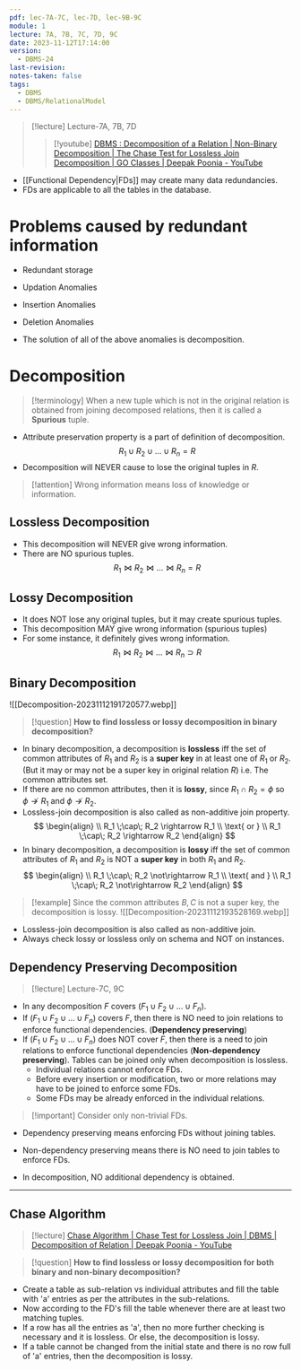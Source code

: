 ```yaml
---
pdf: lec-7A-7C, lec-7D, lec-9B-9C
module: 1
lecture: 7A, 7B, 7C, 7D, 9C
date: 2023-11-12T17:14:00
version:
  - DBMS-24
last-revision: 
notes-taken: false
tags:
  - DBMS
  - DBMS/RelationalModel
---
```


> [!lecture] Lecture-7A, 7B, 7D
>> [!youtube] [DBMS : Decomposition of a Relation | Non-Binary Decomposition | The Chase Test for Lossless Join Decomposition | GO Classes | Deepak Poonia - YouTube](https://www.youtube.com/playlist?list=PLIPZ2_p3RNHjweUdD-fgcdD-oMiylqE9t)

- [[Functional Dependency|FDs]] may create many data redundancies.
- FDs are applicable to all the tables in the database.

# Problems caused by redundant information

- Redundant storage
- Updation Anomalies
- Insertion Anomalies
- Deletion Anomalies

- The solution of all of the above anomalies is decomposition.

# Decomposition

> [!terminology] 
> When a new tuple which is not in the original relation is obtained from joining decomposed relations, then it is called a **Spurious** tuple.
- Attribute preservation property is a part of definition of decomposition.
$$
R_1 \cup R_2 \cup \ldots \cup R_n = R
$$
- Decomposition will NEVER cause to lose the original tuples in ${} R {}$.

> [!attention] Wrong information means loss of knowledge or information.
## Lossless Decomposition
- This decomposition will NEVER give wrong information.
- There are NO spurious tuples.
$$
R_1 \bowtie R_2 \bowtie \ldots \bowtie R_n = R
$$

## Lossy Decomposition
- It does NOT lose any original tuples, but it may create spurious tuples.
- This decomposition MAY give wrong information (spurious tuples)
- For some instance, it definitely gives wrong information.
$$
R_1 \bowtie R_2 \bowtie \ldots \bowtie R_n \supset R
$$

## Binary Decomposition

![[Decomposition-20231112191720577.webp]]


> [!question] 
> **How to find lossless or lossy decomposition in binary decomposition?**

- In binary decomposition, a decomposition is **lossless** iff the set of common attributes of ${} R_1 {}$ and ${} R_2 {}$ is a **super key** in at least one of ${} R_1 {}$ or ${} R_2 {}$. (But it may or may not be a super key in original relation $R {}$) i.e. The common attributes set.
- If there are no common attributes, then it is **lossy**, since ${} R_1 \cap R_2 = \phi {}$ so ${} \phi \not\rightarrow R_1 {}$ and ${} \phi \not\rightarrow R_2 {}$. 
- Lossless-join decomposition is also called as non-additive join property. 
$$
\begin{align} \\
R_1 \;\cap\; R_2 \rightarrow R_1 \\
\text{ or } \\
R_1 \;\cap\; R_2 \rightarrow R_2
\end{align}
$$
- In binary decomposition, a decomposition is **lossy** iff the set of common attributes of $R_1 {}$ and ${} R_2 {}$ is NOT a **super key** in both $R_1 {}$ and ${} R_2 {}$.
$$
\begin{align} \\
R_1 \;\cap\; R_2 \not\rightarrow R_1 \\
\text{ and } \\
R_1 \;\cap\; R_2 \not\rightarrow R_2
\end{align}
$$


> [!example] 
> Since the common attributes ${} B, C {}$ is not a super key, the decomposition is lossy.
>![[Decomposition-20231112193528169.webp]]

- Lossless-join decomposition is also called as non-additive join.
- Always check lossy or lossless only on schema and NOT on instances.

## Dependency Preserving Decomposition
> [!lecture] Lecture-7C, 9C

- In any decomposition ${} F {}$ covers ${} (F_1 \cup F_2 \cup \ldots \cup F_n) {}$.
- If ${} (F_1 \cup F_2 \cup \ldots \cup F_n) {}$ covers $F {}$, then there is NO need to join relations to enforce functional dependencies. (**Dependency preserving**)
- If ${} (F_1 \cup F_2 \cup \ldots \cup F_n) {}$ does NOT cover ${} F$, then there is a need to join relations to enforce functional dependencies (**Non-dependency preserving**). Tables can be joined only when decomposition is lossless.
	- Individual relations cannot enforce FDs.  
	- Before every insertion or modification, two or more relations may have to be joined to enforce some FDs. 
	- Some FDs may be already enforced in the individual relations.

> [!important] Consider only non-trivial FDs.

- Dependency preserving means enforcing FDs without joining tables.
- Non-dependency preserving means there is NO need to join tables to enforce FDs.

- In decomposition, NO additional dependency is obtained.

----
## Chase Algorithm

> [!lecture] [Chase Algorithm | Chase Test for Lossless Join | DBMS | Decomposition of Relation | Deepak Poonia - YouTube](https://www.youtube.com/watch?v=YNsvuPA_vf0&list=PLIPZ2_p3RNHjweUdD-fgcdD-oMiylqE9t&index=5)


> [!question] 
> **How to find lossless or lossy decomposition for both binary and non-binary decomposition?**

- Create a table as sub-relation vs individual attributes and fill the table with 'a' entries as per the attributes in the sub-relations.
- Now according to the FD's fill the table whenever there are at least two matching tuples.
- If a row has all the entries as 'a', then no more further checking is necessary and it is lossless. Or else, the decomposition is lossy.
- If a table cannot be changed from the initial state and there is no row full of 'a' entries, then the decomposition is lossy.


